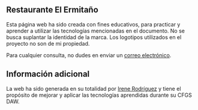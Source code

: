 ## Restaurante El Ermitaño  
Esta página web ha sido creada con fines educativos, para practicar y aprender a utilizar las tecnologías mencionadas en el documento. No se busca suplantar la identidad de la marca. Los logotipos utilizados en el proyecto no son de mi propiedad.  

Para cualquier consulta, no dudes en enviar un [correo electrónico](mailto:devirro@outlook.es).  

## Información adicional
La web ha sido generada en su totalidad por [Irene Rodríguez](github.com/irenerodrod) y tiene el propósito de mejorar y aplicar las tecnologías aprendidas durante su CFGS DAW.